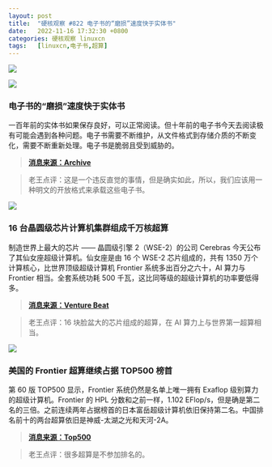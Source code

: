 ```yaml
---
layout: post
title:	"硬核观察 #822 电子书的“磨损”速度快于实体书"
date:	2022-11-16 17:32:30 +0800 
categories:	硬核观察 linuxcn 
tags:	[linuxcn,电子书,超算]
---
```



![](/Asserts/Images//attachment/album/202211/16/172717v1vtwp3ko1wwd1p1.jpg)


![](/Asserts/Images//attachment/album/202211/16/172726jfa4ykfzxf9k3ft4.jpg)


### 电子书的“磨损”速度快于实体书


一百年前的实体书如果保存良好，可以正常阅读。但十年前的电子书今天去阅读极有可能会遇到各种问题。电子书需要不断维护，从文件格式到存储介质的不断变化，需要不断重新处理。电子书是脆弱且受到威胁的。



> 
> **[消息来源：Archive](http://blog.archive.org/2022/11/15/digital-books-wear-out-faster-than-physical-books/)**
> 
> 
> 



> 
> 老王点评：这是一个违反直觉的事情，但是确实如此，所以，我们应该用一种明文的开放格式来承载这些电子书。
> 
> 
> 


![](/Asserts/Images//attachment/album/202211/16/172822gmvh4uhu4b1wmb9w.jpg)


### 16 台晶圆级芯片计算机集群组成千万核超算


制造世界上最大的芯片 —— 晶圆级引擎 2（WSE-2）的公司 Cerebras 今天公布了其仙女座超级计算机。仙女座是由 16 个 WSE-2 芯片组成的，共有 1350 万个计算核心，比世界顶级超级计算机 Frontier 系统多出百分之六十，AI 算力与 Frontier 相当。全套系统功耗 500 千瓦，这比同等级的超级计算机的功率要低得多。



> 
> **[消息来源：Venture Beat](https://venturebeat.com/ai/cerebrass-andromeda-supercomputer-has-13-5m-cores-that-can-do-an-exaflop-in-ai-computing/)**
> 
> 
> 



> 
> 老王点评：16 块脸盆大的芯片组成的超算，在 AI 算力上与世界第一超算相当。
> 
> 
> 


![](/Asserts/Images//attachment/album/202211/16/172835f1x7oxe4n2nt71z1.jpg)


### 美国的 Frontier 超算继续占据 TOP500 榜首


第 60 版 TOP500 显示，Frontier 系统仍然是名单上唯一拥有 Exaflop 级别算力的超级计算机。Frontier 的 HPL 分数和之前一样，1.102 EFlop/s，但是确是第二名的三倍。之前连续两年占据榜首的日本富岳超级计算机依旧保持第二名。中国排名前十的两台超算依旧是神威-太湖之光和天河-2A。



> 
> **[消息来源：Top500](https://www.top500.org/lists/top500/2022/11/)**
> 
> 
> 



> 
> 老王点评：很多超算是不参加排名的。
> 
> 
>
